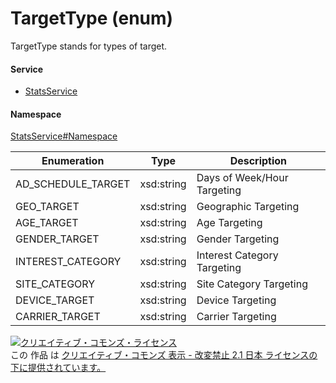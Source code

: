 

# TargetType (enum)

TargetType stands for types of target.

#### Service

+ [StatsService](../../services/StatsService.md)

#### Namespace

[StatsService#Namespace](../../services/StatsService.md#namespace)

| Enumeration  |       Type       |          Description          |
| ------------ | ---------------- | ----------------------------- |
| AD_SCHEDULE_TARGET | xsd:string | Days of Week/Hour Targeting |
| GEO_TARGET | xsd:string | Geographic Targeting |
| AGE_TARGET | xsd:string | Age Targeting |
| GENDER_TARGET | xsd:string | Gender Targeting |
| INTEREST_CATEGORY | xsd:string | Interest Category Targeting |
| SITE_CATEGORY | xsd:string | Site Category Targeting |
| DEVICE_TARGET | xsd:string | Device Targeting |
| CARRIER_TARGET | xsd:string | Carrier Targeting |

<a rel="license" href="http://creativecommons.org/licenses/by-nd/2.1/jp/"><img alt="クリエイティブ・コモンズ・ライセンス" style="border-width:0" src="https://i.creativecommons.org/l/by-nd/2.1/jp/88x31.png" /></a><br />この 作品 は <a rel="license" href="http://creativecommons.org/licenses/by-nd/2.1/jp/">クリエイティブ・コモンズ 表示 - 改変禁止 2.1 日本 ライセンスの下に提供されています。</a>
